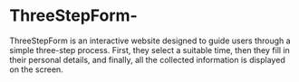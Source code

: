 # ThreeStepForm-
ThreeStepForm is an interactive website designed to guide users through a simple three-step process. First, they select a suitable time, then they fill in their personal details, and finally, all the collected information is displayed on the screen. 
